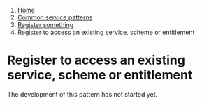 1.  [Home](/docs/core/contents)
2.	[Common service patterns](/docs/core/common-service-patterns/overview)
3.  [Register something](/docs/documentation/core/common-service-patterns/service-patterns/register-something/overview)
4.  Register to access an existing service, scheme or entitlement

# Register to access an existing service, scheme or entitlement

The development of this pattern has not started yet.
